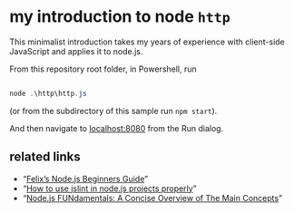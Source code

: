 # my introduction to node `http`

This minimalist introduction takes my years of experience with client-side JavaScript and applies it to node.js.

From this repository root folder, in Powershell, run

```PowerShell

node .\http\http.js

```

(or from the subdirectory of this sample run `npm start`).

And then navigate to [localhost:8080](http://localhost:8080) from the Run dialog.

## related links

* “[Felix’s Node.js Beginners Guide](http://nodeguide.com/beginner.html)”
* “[How to use jslint in node.js projects properly](https://coderwall.com/p/-h1h1w/how-to-use-jslint-in-node-js-projects-properly)”
* “[Node.js FUNdamentals: A Concise Overview of The Main Concepts](https://webapplog.com/node-js-fundamentals-a-concise-overview-of-the-main-concepts/)”